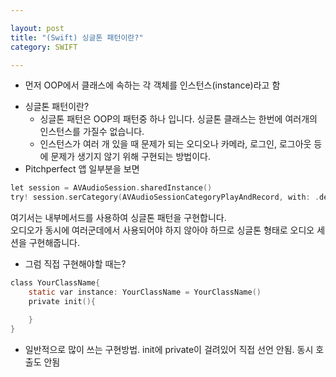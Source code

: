 ```yaml
---

layout: post
title: "(Swift) 싱글톤 패턴이란?"
category: SWIFT

---
```


* 먼저 OOP에서 클래스에 속하는 각 객체를 인스턴스(instance)라고 함
-	싱글톤 패턴이란?
	* 싱글톤 패턴은 OOP의 패턴중 하나 입니다. 싱글톤 클래스는 한번에 여러개의 인스턴스를 가질수 없습니다.
	* 인스턴스가 여러 개 있을 때 문제가 되는 오디오나 카메라, 로그인, 로그아웃 등에 문제가 생기지 않기 위해 구현되는 방법이다.
- Pitchperfect 앱 일부분을 보면

```objective-c
let session = AVAudioSession.sharedInstance()
try! session.serCategory(AVAudioSessionCategoryPlayAndRecord, with: .defaultToSpeakr)
```

여기서는 내부메서드를 사용하여 싱글톤 패턴을 구현합니다.<br/>
오디오가 동시에 여러군데에서 사용되어야 하지 않아야 하므로 싱글톤 형태로 오디오 세션을 구현해줍니다.

- 그럼 직접 구현해야할 때는?

```objective-c
class YourClassName{
	static var instance: YourClassName = YourClassName()
	private init(){

	}
}
```

* 일반적으로 많이 쓰는 구현방법. init에 private이 걸려있어 직접 선언 안됨. 동시 호출도 안됨
<br/><br/>
